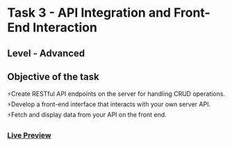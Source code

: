 # Task 3 -   API Integration and Front-End Interaction
## Level - Advanced
## Objective of the task
⚡️Create RESTful API endpoints on the server for handling CRUD operations. <br/>
⚡️Develop a front-end interface that interacts with your own server API. <br/>
⚡️Fetch and display data from your API on the front end. 

### [Live Preview](https://www.linkedin.com/posts/balaharisankar_cognifyz-cognifyztechnologies-cognifyzinternship-activity-7197680471219056640-COL1?utm_source=share&utm_medium=member_desktop)
